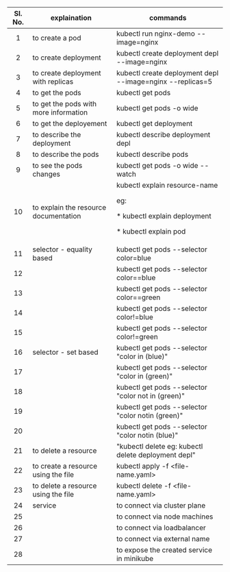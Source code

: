 |	Sl. No.	|	explaination	|	commands	|
| :---: | --- | --- |
|	1	|	to create a pod	|	kubectl run nginx-demo --image=nginx	|
|	2	|	to create deployment	|	kubectl create deployment depl --image=nginx	|
|	3	|	to create deployment with replicas	|	kubectl create deployment depl --image=nginx --replicas=5	|
|	4	|	to get the pods	|	kubectl get pods	|
|	5	|	to get the pods with more information	|	kubectl get pods -o wide	|
|	6	|	to get the deployement	|	kubectl get deployment	|
|	7	|	to describe the deployment	|	kubectl describe deployment depl	|
|	8	|	to describe the pods	|	kubectl describe pods <pod-name>	|
|	9	|	to see the pods changes	|	kubectl get pods -o wide --watch	|
|	10	|	to explain the resource documentation	|	kubectl explain resource-name <p> eg: <p> * kubectl explain deployment <p> * kubectl explain pod	|
|	11	| selector - equality based	|kubectl get pods --selector color=blue	|
|	12	|		|	kubectl get pods --selector color==blue	|
|	13	|		|	kubectl get pods --selector color==green	|
|	14	|		|	kubectl get pods --selector color!=blue	|
|	15	|		|	kubectl get pods --selector color!=green	|
|	16	| selector - set based		  | kubectl get pods --selector "color in (blue)"	|
|	17	|		|	kubectl get pods --selector "color in (green)"	|
|	18	|		|	kubectl get pods --selector "color not in (green)"	|
|	19	|		|	kubectl get pods --selector "color notin (green)"	|
|	20	|		|	kubectl get pods --selector "color notin (blue)"	|
|	21	|	to delete a resource	|	"kubectl delete <resource-type> <resource-name> eg: kubectl delete deployment depl"	|
|	22	|	to create a resource using the file	|	kubectl apply -f <file-name.yaml>	|
|	23	|	to delete a resource using the file	|	kubectl delete -f <file-name.yaml>	|
| 24 | service | to connect via cluster plane | kubectl expose deployment depl --port=80 --target-port=80 --type=ClusterIP | 
| 25 | | to connect via node machines | kubectl expose deployment depl --port=80 --target-port=80 --type=NodePort | 
| 26 | | to connect via loadbalancer | kubectl expose deployment depl --port=80 --target-port=80 --type=LoadBalancer | 
| 27 | | to connect via external name| kubectl expose deployment depl --port=80 --target-port=80 --type=ExternalName | 
| 28 | |  to expose the created service in minikube | minikube service service-name
